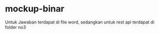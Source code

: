 # mockup-binar

Untuk Jawaban terdapat di file word, sedangkan untuk rest api terdapat di folder no3
